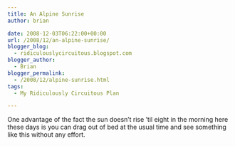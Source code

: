 ```yaml
---
title: An Alpine Sunrise
author: brian

date: 2008-12-03T06:22:00+00:00
url: /2008/12/an-alpine-sunrise/
blogger_blog:
  - ridiculouslycircuitous.blogspot.com
blogger_author:
  - Brian
blogger_permalink:
  - /2008/12/alpine-sunrise.html
tags:
  - My Ridiculously Circuitous Plan

---
```

[<img src="http://2.bp.blogspot.com/_1bayJx4ovbY/STY0CyAKWBI/AAAAAAAAABs/oxHUKh2YV5I/s320/alpine_sunrise.jpg" border="0" alt="" />][1]  
One advantage of the fact the sun doesn&#8217;t rise &#8217;til eight in the morning here these days is you can drag out of bed at the usual time and see something like this without any effort.

<div>
</div>

<div>
</div>

 [1]: http://2.bp.blogspot.com/_1bayJx4ovbY/STY0CyAKWBI/AAAAAAAAABs/oxHUKh2YV5I/s1600-h/alpine_sunrise.jpg